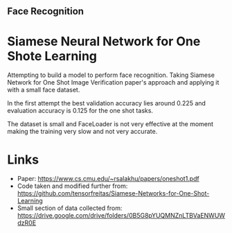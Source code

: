 Face Recognition
---

# Siamese Neural Network for One Shote Learning

Attempting to build a model to perform face recognition.
Taking Siamese Network for One Shot Image Verification paper's approach
and applying it with a small face dataset.

In the first attempt the best validation accuracy lies around 0.225 and evaluation
accuracy is 0.125 for the one shot tasks.

The dataset is small and FaceLoader is not very effective at the moment making
the training very slow and not very accurate.



# Links

- Paper: https://www.cs.cmu.edu/~rsalakhu/papers/oneshot1.pdf
- Code taken and modified further from: https://github.com/tensorfreitas/Siamese-Networks-for-One-Shot-Learning
- Small section of data collected from: https://drive.google.com/drive/folders/0B5G8pYUQMNZnLTBVaENWUWdzR0E
